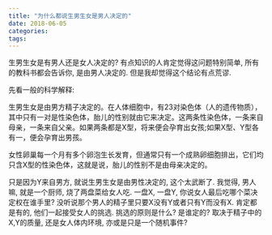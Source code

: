 ```yaml
---
title: "为什么都说生男生女是男人决定的"
date: 2018-06-05
categories:
tags:
---
```


生男生女是有男人还是女人决定的? 有点知识的人肯定觉得这问题特别简单, 所有的教科书都会告诉你, 是由男人决定的. 但是我却觉得这个结论有点荒谬.
<!--more-->
先看一般的科学解释:

生男生女是由男方精子决定的。在人体细胞中，有23对染色体（人的遗传物质），其中只有一对是性染色体，胎儿的性别就由它来决定。这两条性染色体，一条来自母亲，一条来自父亲。如果两条都是X型，将来便会孕育出女孩;如果X型、Y型各有一，便会孕育出男孩。

女性卵巢每一个月有多个卵泡生长发育，但通常只有一个成熟卵细胞排出，它们均只含X型的性染色体，这就是说，胎儿的性别不是由母亲决定的。

只是因为Y来自男方, 就说生男生女是由男性决定的, 这个太武断了. 我觉得, 男人嘛, 就是一个厨师, 烧了两盘菜给女人吃. 一盘X, 一盘Y, 你说女人最后吃哪个菜决定权在谁手里? 没听说那个男人的精子里只要X没有Y或者只有Y而没有X. 肯定都是有的, 他们一起接受女人的挑选. 挑选的原则是什么? 是谁定的? 取决于精子中的X,Y的质量, 还是女人体内环境, 亦或是只是一个随机事件?